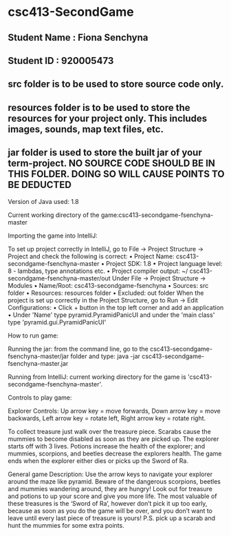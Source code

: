 # csc413-SecondGame

## Student Name  : Fiona Senchyna
## Student ID    : 920005473


## src folder is to be used to store source code only.

## resources folder is to be used to store the resources for your project only. This includes images, sounds, map text files, etc.

## jar folder is used to store the built jar of your term-project. NO SOURCE CODE SHOULD BE IN THIS FOLDER. DOING SO WILL CAUSE POINTS TO BE DEDUCTED

Version of Java used: 1.8

Current working directory of the game:csc413-secondgame-fsenchyna-master

Importing the game into IntelliJ:

To set up project correctly in IntelliJ, go to File -> Project Structure -> Project and check the following is correct:
•	Project Name: csc413-secondgame-fsenchyna-master
•	Project SDK: 1.8
•	Project language level: 8 - lambdas, type annotations etc.
•	Project compiler output: ~/ csc413-secondgame-fsenchyna-master/out
Under File -> Project Structure -> Modules
•	Name/Root: csc413-secondgame-fsenchyna
•	Sources: src folder
•	Resources: resources folder
•	Excluded: out folder
When the project is set up correctly in the Project Structure, go to Run -> Edit Configurations:
•	Click + button in the top left corner and add an application
•	Under 'Name' type pyramid.PyramidPanicUI and under the 'main class' type 'pyramid.gui.PyramidPanicUI'

How to run game:

Running the jar: from the command line, go to the csc413-secondgame-fsenchyna-master/jar folder and type: java -jar csc413-secondgame-fsenchyna-master.jar

Running from IntelliJ: current working directory for the game is 'csc413-secondgame-fsenchyna-master'.

Controls to play game:

Explorer Controls: Up arrow key = move forwards, Down arrow key = move backwards, Left arrow key = rotate left, Right arrow key = rotate right.

To collect treasure just walk over the treasure piece. Scarabs cause the mummies to become disabled as soon as they are picked up.
The explorer starts off with 3 lives. Potions increase the health of the explorer; and mummies, scorpions, and beetles decrease the explorers health.
The game ends when the explorer either dies or picks up the Sword of Ra.

General game Description:
Use the arrow keys to navigate your explorer around the maze like pyramid.
Beware of the dangerous scorpions, beetles and mummies wandering around, they are hungry!
Look out for treasure and potions to up your score and give you more life. The most valuable of these treasures is the ‘Sword of Ra’, however don’t pick it up too early, because as soon as you do the game will be over, and you don’t want to leave until every last piece of treasure is yours!
P.S. pick up a scarab and hunt the mummies for some extra points.
